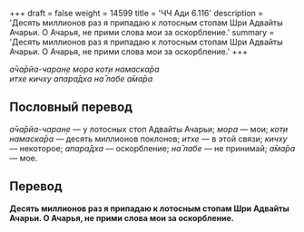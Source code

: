 +++
draft = false
weight = 14599
title = 'ЧЧ Ади 6.116'
description = 'Десять миллионов раз я припадаю к лотосным стопам Шри Адвайты Ачарьи. О Ачарья, не прими слова мои за оскорбление.'
summary = 'Десять миллионов раз я припадаю к лотосным стопам Шри Адвайты Ачарьи. О Ачарья, не прими слова мои за оскорбление.'
+++

_а̄ча̄рйа-чаран̣е мора кот̣и намаска̄ра  
итхе кичху апара̄дха на̄ лабе а̄ма̄ра_

## Пословный перевод

_а̄ча̄рйа_\-_чаран̣е_ — у лотосных стоп Адвайты Ачарьи; _мора_ — мои; _кот̣и_ _намаска̄ра_ — десять миллионов поклонов; _итхе_ — в этой связи; _кичху_ — некоторое; _апара̄дха_ — оскорбление; _на̄_ _лабе_ — не принимай; _а̄ма̄ра_ — мое.

## Перевод

**Десять миллионов раз я припадаю к лотосным стопам Шри Адвайты Ачарьи. О Ачарья, не прими слова мои за оскорбление.**
